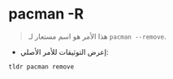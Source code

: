 # pacman -R

> هذا الأمر هو اسم مستعار لـ `pacman --remove`.

- إعرض التوثيقات للأمر الأصلي:

`tldr pacman remove`
